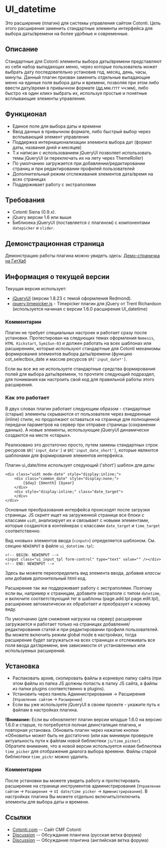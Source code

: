 UI_datetime 
===========

Это расширение (плагин) для системы управления сайтом Cotonti. Цель этого 
расширения заменить стандартные элементы интерфейса для выбора даты/времени 
на более удобные и современные.

Описание
--------

Стандартные для Cotonti элементы выбора даты/времени представляют из себя
набор выпадающих меню, через которые пользователь может выбрать дату
последовательно установив год, месяц, день, часы, минуты. Данный плагин
призван заменить отдельные выпадающие меню на единые поля выбора даты
и времени, позволяя при этом либо ввести дату/время в привычном формате
(дд.мм.гггг чч:мм), либо быстро «в один клик» выбрать их, используя простые
и понятные всплывающие элементы управления.

Функционал
----------

* Единое поле для выбора даты и времени 
* Ввод данных в привычном формате, либо быстрый выбор через всплывающий элемент управления
* Поддержка интернационализации элемента выбора дат (формат даты, названия дней и месяцев)
* Т.к написан с использованием jQueryUI позволяет использовать темы jQueryUI (и переключать 
их на лету через ThemeRoller)
* По умолчанию загружается при добавлении/редактировании страниц и при редактировании 
профилей пользователей
* Дополнительный режим отслеживания элементов дата/время на всех страницах
* Поддерживает работу с экстраполями

Требования
----------

* Cotonti Siena (0.9.x).
* jQuery версии 1.6 или выше
* Библиоека jQueryUI (поставляется с плагином) с компонентами `datepicker` и `slider`.  

Демонстрационная страница
-------------------------

Демонстрацию работы плагина можно увидеть здесь: [Демо-страничка на ГитХаб](http://macik.github.io/cot_ui_datetime/demo.html)

Информация о текущей версии
---------------------------

Текущая версия использует:
* [jQueryUI](http://www.jqueryui.com) (версии 1.8.23 с темой оформления Redmond).
* [jquery.timepicker.js](http://trentrichardson.com/examples/timepicker/) - Timepicker плагин для jQuery от Trent Richardson (используется начиная с версии 
1.6.0 расширения UI_datetime)


### Комментарии

Плагин не требует специальных настроек и работает сразу после установки.
Протестирован на следующих темах оформления `Nemesis`, `HTML Kickstart`,
`SymiSun-03` и должен работать на всех шаблонах или расширениях, которые
используют стандартные для Cotonti механизмы формирования элементов выбора
даты/времени (функцию cot_selectbox_date и массив ресурсов
`$R['input_date*']`.

Если вы все же не используете стандартные средства формирования полей для
выбора даты/времени, то прочтите следующий подраздел, для понимания как
настроить свой код для правильной работы этого расширения.

### Как это работает

В двух словах плагин работает следующим образом - стандартные (старые)
элементы скрываются от пользователя через внедренные (inline) стили,
но продолжают оставаться на странице для полноценной передачи параметров
на сервер при отправке страницы (сохранении данных). А новые элементы,
использующие jQueryUI динамически создаются на месте «старых».

Реализовано это достаточно просто, путем замены стандартных строк ресурсов
`$R['input_date']` и `$R['input_date_short']`, которые являются шаблонами для
формирования элементов интерфейса.

Плагин ui_date/time использует следующий ('short') шаблон для даты:

    <div class="uidt mode-date" style="display:inline;">
		<div class="common_date" style="display:none;">
			{$day} {$month} {$year}
		</div>
		<div style="display:inline;" class="date_target">
		</div>
	</div> 

Основные преобразования интерфейса происходят после загрузки страницы.
JS скрипт ищет на загруженной странице все блоки с классами `uidt`,
анализирует их и связывает с новыми элементами, которые
создаются в контейнерах с классами `date_target` и `time_target` соответственно.

Вид «новых» элементов ввода (`<input>`) определяется шаблоном. См. секцию `NEWINPUT`
в файле `ui_datetime.tpl`:

	<!-- BEGIN: NEWINPUT -->
	<input class="ui_input_tpl form-control" type="text" value="" /></div>
	<!-- END: NEWINPUT -->

Здесь вы можете переопределить вид элемента ввода, добавив _классы_ или 
добавив допонительный html код.

Расширение так же поддерживает работу с экстраполями. Поэтому если вы, например к страницам, добавите 
экстраполе с типом `datetime`, и включите соответствующий тег в шаблоны (page.add.tpl page.edit.tpl),
расширение автоматически их обработает и преобразует к новому виду.

По умолчанию (для снижения нагрузки на сервер) расширение загружается
и работает только на страницах добавления/редактирования статей и при
редактировании профиля пользователей. Вы можете включить режим global mode
в настройках, тогда расширение будет загружаться на всех страницах
и отслеживать все поля ввода дат/времени, вне зависимости от установленных
или используемых расширений.


Установка
---------

* Распаковать архив, скопировать файлы в корневую папку сайта (при этом файлы из папка 
JS должны попасть в папку JS сайта, а файлы из папки plugins соответственно в plugins).
* Установить через панель Администрирования → Расширения (`Управление сайтом` → `Расширения`)
* Если вы уже используете jQueryUI в своем проекте - укажите путь к файлам в настройках плагина.

**!Внимание:** Если вы обновляетет плагин версии младше 1.6.0 на версию 1.6.0 и старше, то 
потребуется полная деинсталяция плагина, и повторная установка. Обновить плагин через нажатие кнопки 
«Обновить» может быть не достаточно (или как минимум проверьте актуальность пути к файлам новой 
библиотеки `js/time_picker`). Обратите внимание, что в новой версии используется новая библиотека 
`time_picker` для отображения диалога выбора времени. Файлы старой библиотеки `time_pickr` можно удалить.


### Комментарии

После установки вы можете увидеть работу и протестировать расширение
на странице инструментов администрирования (`Управление сайтом` → `Расширения`
→ `UI date/time picker` → `Администрирование`). В настройках плагина Вы можете
отдельно включить/отключить элементы для выбора даты и времени.


Ссылки
------

* [Cotonti.com](http://Cotonti.com/) -- Сайт CMF Cotonti
* [Discussion](http://www.cotonti.com/forums/?m=posts&q=7105) -- Обсуждание плангина (русская ветка форума)
* [Discussion](http://www.cotonti.com/forums?m=posts&q=7118) -- Обсуждание плангина (английская ветка форума)


